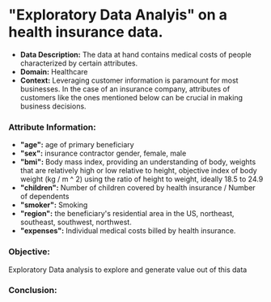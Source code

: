 # "Exploratory Data Analyis" on a health insurance data.
* **Data Description:** The data at hand contains medical costs of people characterized by certain attributes.
* **Domain:** Healthcare
* **Context:** Leveraging customer information is paramount for most businesses. In the case of an insurance company, attributes of customers like the ones mentioned below can be crucial in making business decisions.
### Attribute Information:
* **"age":** age of primary beneficiary
* **"sex":** insurance contractor gender, female, male
* **"bmi":** Body mass index, providing an understanding of body, weights that are relatively high or low relative to height, objective index of body weight (kg / m ^ 2) using the ratio of height to weight, ideally 18.5 to 24.9
* **"children":** Number of children covered by health insurance / Number of dependents
* **"smoker":** Smoking
* **"region":** the beneficiary's residential area in the US, northeast, southeast, southwest, northwest.
* **"expenses":** Individual medical costs billed by health insurance.
### Objective: 
Exploratory Data analysis to explore and generate value out of this data
### Conclusion:
